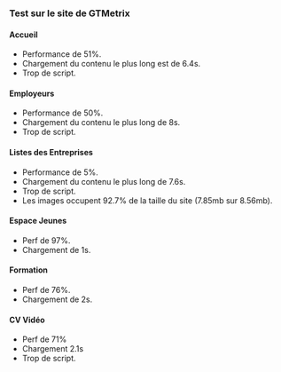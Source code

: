 ### Test sur le site de GTMetrix

#### Accueil

- Performance de 51%.
- Chargement du contenu le plus long est de 6.4s.
- Trop de script.

#### Employeurs

- Performance de 50%.
- Chargement du contenu le plus long de 8s.
- Trop de script.

#### Listes des Entreprises

- Performance de 5%.
- Chargement du contenu le plus long de 7.6s.
- Trop de script.
- Les images occupent 92.7% de la taille du site (7.85mb sur 8.56mb).

#### Espace Jeunes

- Perf de 97%.
- Chargement de 1s.

#### Formation

- Perf de 76%.
- Chargement de 2s.

#### CV Vidéo

- Perf de 71%
- Chargement 2.1s
- Trop de script.